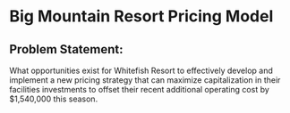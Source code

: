 # Big Mountain Resort Pricing Model


## Problem Statement: 
    
What opportunities exist for Whitefish Resort to effectively develop and implement a new pricing strategy that can maximize capitalization in their facilities investments to offset their recent additional operating cost by $1,540,000 this season.
